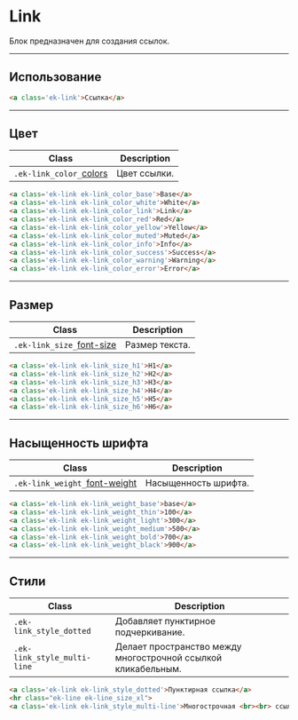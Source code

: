 [colors]: base/colors.md
[text]: base/text.md

# Link

Блок предназначен для создания ссылок.

---

## Использование

``` html
<a class='ek-link'>Cсылка</a>
```

---

## Цвет

|         Class         |         Description         |
|-----------------------|-----------------------------|
|  `.ek-link_color_`[colors]  | Цвет ссылки.  |

``` html
<a class='ek-link ek-link_color_base'>Base</a>
<a class='ek-link ek-link_color_white'>White</a>
<a class='ek-link ek-link_color_link'>Link</a>
<a class='ek-link ek-link_color_red'>Red</a>
<a class='ek-link ek-link_color_yellow'>Yellow</a>
<a class='ek-link ek-link_color_muted'>Muted</a>
<a class='ek-link ek-link_color_info'>Info</a>
<a class='ek-link ek-link_color_success'>Success</a>
<a class='ek-link ek-link_color_warning'>Warning</a>
<a class='ek-link ek-link_color_error'>Error</a>
```

---

## Размер

|         Class         |         Description         |
|-----------------------|-----------------------------|
|  `.ek-link_size_`[font-size][text]  | Размер текста.  |

``` html
<a class='ek-link ek-link_size_h1'>H1</a>
<a class='ek-link ek-link_size_h2'>H2</a>
<a class='ek-link ek-link_size_h3'>H3</a>
<a class='ek-link ek-link_size_h4'>H4</a>
<a class='ek-link ek-link_size_h5'>H5</a>
<a class='ek-link ek-link_size_h6'>H6</a>
```

---

## Насыщенность шрифта

|        Class       |    Description   |
|--------------------|------------------|
|  `.ek-link_weight_`[font-weight][text]  | Насыщенность шрифта.  |


``` html
<a class='ek-link ek-link_weight_base'>base</a>
<a class='ek-link ek-link_weight_thin'>100</a>
<a class='ek-link ek-link_weight_light'>300</a>
<a class='ek-link ek-link_weight_medium'>500</a>
<a class='ek-link ek-link_weight_bold'>700</a>
<a class='ek-link ek-link_weight_black'>900</a>
```

---

## Стили

|          Class          |             Description             |
|-------------------------|-------------------------------------|
| `.ek-link_style_dotted` | Добавляет пунктирное подчеркивание. |
| `.ek-link_style_multi-line` | Делает пространство между многострочной ссылкой кликабельным. |

``` html
<a class='ek-link ek-link_style_dotted'>Пунктирная ссылка</a>
<hr class="ek-line ek-line_size_xl">
<a class='ek-link ek-link_style_multi-line'>Многострочная <br><br> ссылка</a>
```
